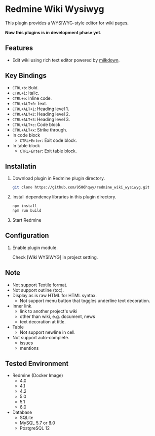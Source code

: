 # Redmine Wiki Wysiwyg

This plugin provides a WYSIWYG-style editor for wiki pages.

**Now this plugins is in development phase yet.**

## Features

- Edit wiki using rich text editor powered by [milkdown](https://milkdown.dev/).

## Key Bindings

- `CTRL+b`: Bold.
- `CTRL+i`: Italic.
- `CTRL+e`: Inline code.
- `CTRL+ALT+0`: Text.
- `CTRL+ALT+1`: Heading level 1.
- `CTRL+ALT+2`: Heading level 2.
- `CTRL+ALT+3`: Heading level 3.
- `CTRL+ALT+c`: Code block.
- `CTRL+ALT+x`: Strike through.
- In code block
  - `CTRL+Enter`: Exit code block.
- In table block
  - `CTRL+Enter`: Exit table block.

## Installatin

1. Download plugin in Redmine plugin directory.
   ```sh
   git clone https://github.com/9506hqwy/redmine_wiki_wysiwyg.git
   ```
2. Install dependency libraries in this plugin directory.
   ```sh
   npm install
   npm run build
   ```
3. Start Redmine

## Configuration

1. Enable plugin module.

   Check [Wiki WYSIWYG] in project setting.

## Note

* Not support Textile format.
* Not support outline (toc).
* Display as is raw HTML for HTML syntax.
  * Not support menu button that toggles underline text decoration.
* Inner link.
  * link to another project's wiki
  * other than wiki, e.g. document, news
  * text decoration at title.
* Table
  * Not support newline in cell.
* Not support auto-complete.
  * issues
  * mentions

## Tested Environment

* Redmine (Docker Image)
  * 4.0
  * 4.1
  * 4.2
  * 5.0
  * 5.1
  * 6.0
* Database
  * SQLite
  * MySQL 5.7 or 8.0
  * PostgreSQL 12
